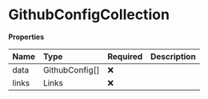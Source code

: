# GithubConfigCollection

**Properties**

| Name  | Type           | Required | Description |
| :---- | :------------- | :------- | :---------- |
| data  | GithubConfig[] | ❌       |             |
| links | Links          | ❌       |             |
